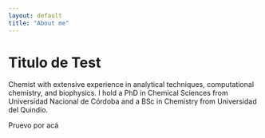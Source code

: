 ```yaml
---
layout: default
title: "About me"
---
```


# Titulo de Test

Chemist with extensive experience in analytical techniques, computational chemistry, and biophysics. I hold a PhD in Chemical Sciences from Universidad Nacional de Córdoba and a BSc in Chemistry from Universidad del Quindío.

Pruevo por acá

